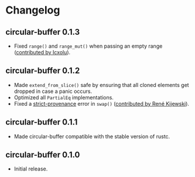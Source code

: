 # Changelog

## circular-buffer 0.1.3

* Fixed `range()` and `range_mut()` when passing an empty range ([contributed
  by Icxolu](https://github.com/andreacorbellini/rust-circular-buffer/pull/4)).

## circular-buffer 0.1.2

* Made `extend_from_slice()` safe by ensuring that all cloned elements get
  dropped in case a panic occurs.
* Optimized all `PartialEq` implementations.
* Fixed a [strict-provenance](https://github.com/rust-lang/rust/issues/95228)
  error in `swap()` ([contributed by René
  Kijewski](https://github.com/andreacorbellini/rust-circular-buffer/pull/2)).

## circular-buffer 0.1.1

* Made circular-buffer compatible with the stable version of rustc.

## circular-buffer 0.1.0

* Initial release.
